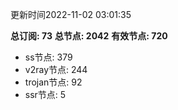更新时间2022-11-02 03:01:35

**总订阅: 73**
**总节点: 2042**
**有效节点: 720**
- ss节点: 379
- v2ray节点: 244
- trojan节点: 92
- ssr节点: 5
